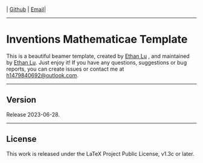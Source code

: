 <!-- Author : Ethan Lu-->
<!-- Program Email: h1479840692@outlook.com -->

 | [Github](https://github.com/BeautyLaTeX/Beamber-Template) | [Email](https://h1479840692@outlook.com)|


-------

# Inventions Mathematicae Template



This is a beautiful beamer template, created by [Ethan Lu](https://github.com/BeautyLaTeX/Beamber-Template) , and maintained by [Ethan Lu](https://github.com/BeautyLaTeX/Beamber-Template). Just enjoy it! If you have any questions, suggestions or bug reports, you can create issues or contact me at h1479840692@outlook.com.

---
## Version

Release 2023-06-28.

---
## License

This work is released under the LaTeX Project Public License, v1.3c or later.

















